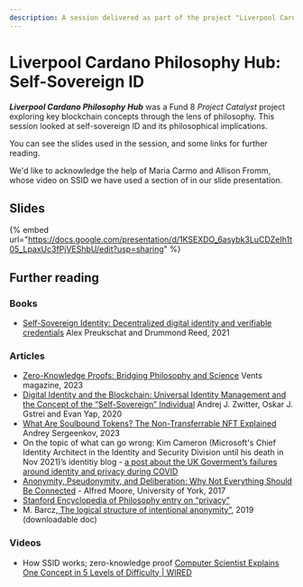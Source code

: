 ```yaml
---
description: A session delivered as part of the project "Liverpool Cardano Philosophy Hub"
---
```


# Liverpool Cardano Philosophy Hub: Self-Sovereign ID

_**Liverpool Cardano Philosophy Hub**_ was a Fund 8 _Project Catalyst_ project exploring key blockchain concepts through the lens of philosophy. This session looked at self-sovereign ID and its philosophical implications.

You can see the slides used in the session, and some links for further reading.

We'd like to acknowledge the help of Maria Carmo and Allison Fromm, whose video on SSID we have used a section of in our slide presentation.

## Slides

{% embed url="https://docs.google.com/presentation/d/1KSEXDO_6asybk3LuCDZeIh1t05_LpaxUc3fPjVEShbU/edit?usp=sharing" %}

## Further reading

### Books <a href="#docs-internal-guid-3d1ff895-7fff-deb6-5b8d-a584ad405790" id="docs-internal-guid-3d1ff895-7fff-deb6-5b8d-a584ad405790"></a>

* [Self-Sovereign Identity: Decentralized digital identity and verifiable credentials](https://www.amazon.co.uk/Self-Sovereign-Identity-Decentralized-verifiable-credentials/dp/1617296597/ref=sr\_1\_1?dib=eyJ2IjoiMSJ9.GGAdpYqG4A12AbLyC7tQIA.BMO-goa7qSMTtbrkVVI7Xg7MDJbrXByJMR-eT0uA4WA\&dib\_tag=se\&keywords=9781617296598\&linkCode=qs\&qid=1714218219\&s=books\&sr=1-1) Alex Preukschat and Drummond Reed, 2021

### Articles

* [Zero-Knowledge Proofs: Bridging Philosophy and Science](https://ventsmagazine.com/2023/12/27/zero-knowledge-proofs-bridging-philosophy-and-science/) Vents magazine, 2023
* [Digital Identity and the Blockchain: Universal Identity Management and the Concept of the “Self-Sovereign” Individual](https://www.frontiersin.org/articles/10.3389/fbloc.2020.00026/full)  Andrej J. Zwitter, Oskar J. Gstrei and Evan Yap, 2020
* [What Are Soulbound Tokens? The Non-Transferrable NFT Explained](https://www.coindesk.com/learn/what-are-soulbound-tokens-the-non-transferrable-nft-explained/) Andrey Sergeenkov, 2023
* On the topic of what can go wrong: Kim Cameron (Microsoft's Chief Identity Architect in the Identity and Security Division until his death in Nov 2021)’s identitiy blog - [a post about the UK Goverment’s failures around identity and privacy during COVID](https://www.identityblog.com/)
* [Anonymity, Pseudonymity, and Deliberation: Why Not Everything Should Be Connected](https://eprints.whiterose.ac.uk/124760/1/Moore\_Anonymity\_and\_Deliberation.pdf) - Alfred Moore, University of York, 2017
* [Stanford Encyclopedia of Philosophy entry on “privacy”](https://plato.stanford.edu/entries/privacy/)
* M. Barcz,[ The logical structure of intentional anonymity”](https://www.google.co.uk/url?sa=t\&source=web\&rct=j\&opi=89978449\&url=https://philarchive.org/archive/BARTLS-8\&ved=2ahUKEwj11ovmrdmFAxUEgf0HHeYKA74QFnoECCAQAQ\&usg=AOvVaw2qyyQKaXFYEaAUB-I8rzFg), 2019 (downloadable doc)

### Videos

* How SSID works; zero-knowledge proof [Computer Scientist Explains One Concept in 5 Levels of Difficulty | WIRED](https://youtu.be/fOGdb1CTu5c)
